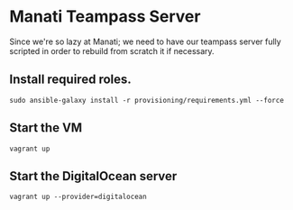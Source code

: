 Manati Teampass Server
======================

Since we're so lazy at Manati; we need to have our teampass server fully scripted in order to rebuild from scratch it if necessary.

## Install required roles.
`sudo ansible-galaxy install -r provisioning/requirements.yml --force`

## Start the VM
`vagrant up`

## Start the DigitalOcean server
`vagrant up --provider=digitalocean`
